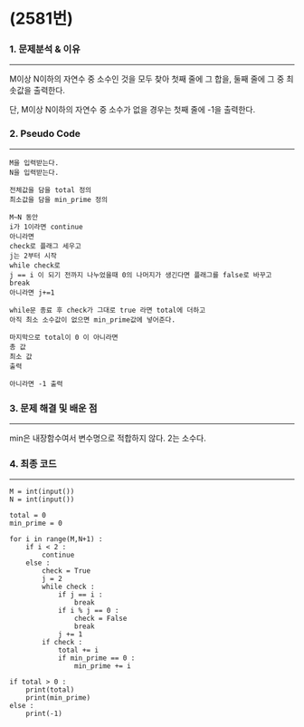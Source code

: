 # (2581번)

### 1. 문제분석 & 이유
---
M이상 N이하의 자연수 중 소수인 것을 모두 찾아 첫째 줄에 그 합을, 둘째 줄에 그 중 최솟값을 출력한다. 

단, M이상 N이하의 자연수 중 소수가 없을 경우는 첫째 줄에 -1을 출력한다.


### 2. Pseudo Code

---

```
M을 입력받는다.
N을 입력받는다.

전체값을 담을 total 정의
최소값을 담을 min_prime 정의

M~N 동안 
i가 1이라면 continue
아니라면
check로 플래그 세우고
j는 2부터 시작
while check로 
j == i 이 되기 전까지 나누었을때 0의 나머지가 생긴다면 플래그를 false로 바꾸고 break 
아니라면 j+=1 

while문 종료 후 check가 그대로 true 라면 total에 더하고
아직 최소 소수값이 없으면 min_prime값에 넣어준다.

마지막으로 total이 0 이 아니라면
총 값
최소 값 
출력

아니라면 -1 출력

```


### 3. 문제 해결 및 배운 점
---
min은 내장함수여서 변수명으로 적합하지 않다. 
2는 소수다. 



### 4. 최종 코드
---

```
M = int(input())
N = int(input())

total = 0
min_prime = 0

for i in range(M,N+1) :
    if i < 2 :
        continue
    else :
        check = True
        j = 2
        while check :
            if j == i :
                break
            if i % j == 0 :
                check = False
                break
            j += 1
        if check :
            total += i
            if min_prime == 0 :
                min_prime += i

if total > 0 :
    print(total)
    print(min_prime)
else :
    print(-1)
```
